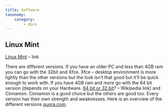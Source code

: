 ```yaml
---
title: Software
taxonomy:
    category:
        - docs
---
```


## Linux Mint

[Linux Mint](https://linuxmint.com/download.php) – link

There are different versions. If you have an older PC and less than 4GB ram you can go with the 32bit and Xfce. Xfce – desktop environment is more lightly than the other versions but the look isn’t that good but it’ll be quick enough to work with. If you have 4GB ram and more go with the 64 bit version (depends on your Hardware. [64 bit or 32 bit](https://en.wikipedia.org/wiki/64-bit_computing#32-bit_vs_64-bit)? – Wikipedia link) and Cinnamon. Cinnamon is a good choice but the others are good too. Every version has their own strength and weaknesses. Here is an overview of the different versions [quora.com](https://www.quora.com/Is-there-a-good-comparison-between-Cinnamon-Xfce-KDE-and-MATE-Which-one-should-I-choose).